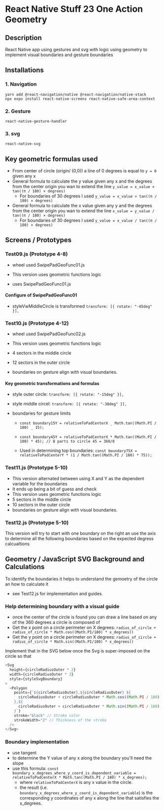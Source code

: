 # React Native Stuff 23 One Action Geometry

## Description

React Native app using gestures and svg with logic using geometry to implement visual boundaries and gesture boundaries

## Installations

### 1. Navigation

```
yarn add @react-navigation/native @react-navigation/native-stack
npx expo install react-native-screens react-native-safe-area-context
```

### 2. Gesture

`react-native-gesture-handler`

### 3. svg

`react-native-svg`

## Key geometric formulas used

- From center of circle (origin/ (0,0)) a line of 0 degrees is equal to `y = 0` given any x
- General formula to calculate the y value given any x and the degrees from the center origin you wan to extend the line `y_value = x_value × tan((π / 180) × degrees)`
  - For boundaries of 30 degrees I used `y_value = x_value × tan((π / 180) × degrees)`
- General formula to calculate the x value given any y and the degrees from the center origin you wan to extend the line `x_value = y_value / tan((π / 180) × degrees)`
  - For boundaries of 30 degrees I used `y_value = x_value / tan((π / 180) × degrees)`

## Screens / Prototypes

### Test09.js (Prototype 4-8)

- wheel used SwipePadGeoFunc01.js
- This version uses geometric functions logic

- uses SwipePadGeoFunc01.js

#### Configure of SwipePadGeoFunc01

- styleVwMiddleCircle is transformed `transform: [{ rotate: "-45deg" }],`

### Test10.js (Prototype 4-12)

- wheel used SwipePadGeoFunc02.js
- This version uses geometric functions logic

- 4 sectors in the middle circle
- 12 sectors in the outer circle
- boundaries on gesture align with visual boundaries.

#### Key geometric transformations and formulas

- style outer circle: `transform: [{ rotate: "-15deg" }],`
- style middle circel: `transform: [{ rotate: "-30deg" }],`
- boundaries for gesture limits

  - `const boundary15Y = relativeToPadCenterX _ Math.tan((Math.PI / 180) _ 15);`
  - `const boundary45Y = relativeToPadCenterX * Math.tan((Math.PI / 180) * 45); // 8 parts to circle 45 = 360/8`

  - Used in determining top boundaries: `const boundary75X = relativeToPadCenterY * (1 / Math.tan((Math.PI / 180) * 75));`

### Test11.js (Prototype 5-10)

- This version alternated between using X and Y as the dependent variable for the boundaries
- It ends up being a bit of guess and check
- This version uses geometric functions logic
- 5 sectors in the middle circle
- 10 sectors in the outer circle
- boundaries on gesture align with visual boundaries.

### Test12.js (Prototype 5-10)

This version will try to start with one boundary on the right an use the axis to determine all the following boundaries based on the expected degress calcualtions

## Geometry / JavaScript SVG Background and Calculations

To identify the boundaries it helps to understand the gemoetry of the circle an how to calculate it

- see Test12.js for implementation and guides.

### Help determining boundary with a visual guide

- once the center of the circle is found you can draw a line based on any of the 360 degrees a circle is composed of
- Get the x point on a circle perimeter on X degrees:
  `radius_of_circle + radius_of_circle * Math.cos((Math.PI/180) * x_degrees))`
- Get the y point on a circle perimeter on X degrees:
  `radius_of_circle + radius_of_circle * Math.sin((Math.PI/180) * x_degrees))`

Implement that in the SVG below once the Svg is super-imposed on the circle so that

```js
<Svg
  height={circleRadiusOuter * 2}
  width={circleRadiusOuter * 2}
  style={styleSvgBoundary}
>
  <Polygon
    points={`${circleRadiusOuter},${circleRadiusOuter} ${
      circleRadiusOuter + circleRadiusOuter * Math.cos((Math.PI / 180) * 345)
    },${
      circleRadiusOuter + circleRadiusOuter * Math.sin((Math.PI / 180) * 345)
    }`}
    stroke="black" // Stroke color
    strokeWidth="2" // Thickness of the stroke
  />
</Svg>
```

### Boundary implementation

- use tangent
- to determine the Y value of any x along the boundary you'll need the slope
- use this formula:
  `const boundary_x_degrees_where_y_coord_is_dependent_variable = relativeToPadCenterX * Math.tan((Math.PI / 180) * x_degrees); `
  - where `relativeToPadCenterX` is any x value in the circle.
  - the result (i.e. `boundary_x_degrees_where_y_coord_is_dependent_variable`) is the corresponding y coordinates of any x along the line that satisfies the x_degrees.

